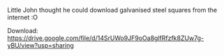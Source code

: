 Little John thought he could download galvanised steel squares from the internet :O

Download: https://drive.google.com/file/d/14SrUWo9JF9oOa8glfRfzfk8ZUw7g-yBU/view?usp=sharing
